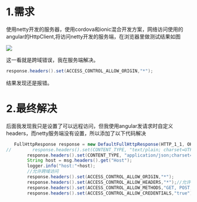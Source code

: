 # 1.需求

使用netty开发的服务器，使用cordova和ionic混合开发方案，网络访问使用的angular的HttpClient,将访问netty开发的服务端，在浏览器里做测试结果如图

![](E:\git\liukai90.github.io\netty\img\error.png)

这一看就是跨域错误，我在服务端解决。

```java
response.headers().set(ACCESS_CONTROL_ALLOW_ORIGIN,"*");
```

结果发现还是报错。

# 2.最终解决

后面我发现我只是设置了可以远程访问，但我使用angular发请求时自定义headers，而netty服务端没有设置，所以添加了以下代码解决

```java
   FullHttpResponse response = new DefaultFullHttpResponse(HTTP_1_1, OK, Unpooled.wrappedBuffer(content));
//        response.headers().set(CONTENT_TYPE, "text/plain; charset=UTF-8");
        response.headers().set(CONTENT_TYPE, "application/json;charset=UTF-8");
        String host = msg.headers().get("Host");
        logger.info("host:"+host);
        //允许跨域访问
        response.headers().set(ACCESS_CONTROL_ALLOW_ORIGIN,"*");
        response.headers().set(ACCESS_CONTROL_ALLOW_HEADERS,"*");//允许headers自定义
        response.headers().set(ACCESS_CONTROL_ALLOW_METHODS,"GET, POST, PUT,DELETE");
        response.headers().set(ACCESS_CONTROL_ALLOW_CREDENTIALS,"true");
```

